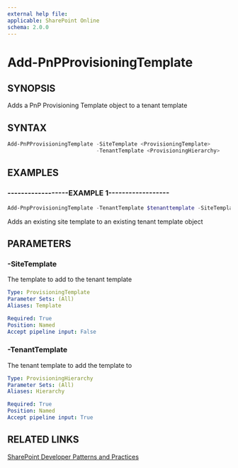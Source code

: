 ```yaml
---
external help file:
applicable: SharePoint Online
schema: 2.0.0
---
```

# Add-PnPProvisioningTemplate

## SYNOPSIS
Adds a PnP Provisioning Template object to a tenant template

## SYNTAX 

```powershell
Add-PnPProvisioningTemplate -SiteTemplate <ProvisioningTemplate>
                            -TenantTemplate <ProvisioningHierarchy>
```

## EXAMPLES

### ------------------EXAMPLE 1------------------
```powershell
Add-PnpProvisioningTemplate -TenantTemplate $tenanttemplate -SiteTemplate $sitetemplate
```

Adds an existing site template to an existing tenant template object

## PARAMETERS

### -SiteTemplate
The template to add to the tenant template

```yaml
Type: ProvisioningTemplate
Parameter Sets: (All)
Aliases: Template

Required: True
Position: Named
Accept pipeline input: False
```

### -TenantTemplate
The tenant template to add the template to

```yaml
Type: ProvisioningHierarchy
Parameter Sets: (All)
Aliases: Hierarchy

Required: True
Position: Named
Accept pipeline input: True
```

## RELATED LINKS

[SharePoint Developer Patterns and Practices](https://aka.ms/sppnp)